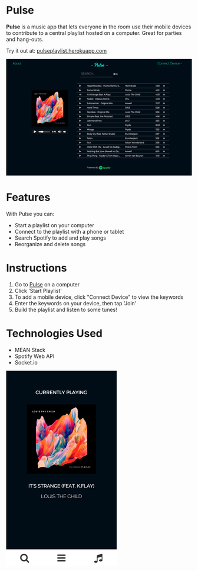 # Pulse

<b>Pulse</b> is a music app that lets everyone in the room use their mobile devices to contribute to a central playlist hosted on a computer. Great for parties and hang-outs.

Try it out at: <a href="http://pulseplaylist.herokuapp.com/">pulseplaylist.herokuapp.com</a>

<img src="https://github.com/kaitohara/pulse/blob/master/screenshot1.png">

# Features
With Pulse you can:
* Start a playlist on your computer
* Connect to the playlist with a phone or tablet
* Search Spotify to add and play songs
* Reorganize and delete songs

# Instructions
1. Go to <a href="http://pulseplaylist.herokuapp.com/">Pulse</a> on a computer
2. Click 'Start Playlist'
4. To add a mobile device, click "Connect Device" to view the keywords
5. Enter the keywords on your device, then tap 'Join'
7. Build the playlist and listen to some tunes! 

# Technologies Used
* MEAN Stack
* Spotify Web API
* Socket.io

<img src="https://github.com/kaitohara/pulse/blob/master/screenshot2.png" width="300px">
